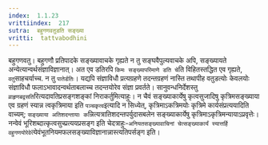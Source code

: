 ```yaml
---
index:  1.1.23
vrittiindex:  217
sutra:  बहुगणवतुडति सङ्ख्या
vritti:  tattvabodhini 
---
```


बहुगणवतु। बहुगणौ प्रतिपादके सङ्ख्यावाचके गृह्यते न तु सङ्घवैपुल्यवाचके अपि, सङ्ख्यायते अन्येत्यान्वर्थसंज्ञाविज्ञानात्। अत एव डतिरपि `किमः सङ्ख्यापरिमाणे डति चे`ति विहितस्तद्धित एव गृह्यते, `वतु`साहचर्याच्च. न तु `पातेर्डतिः`। यद्यपि संज्ञाविधौ प्रत्यग्रहणे तदन्तग्रहणं नास्ति तथापीह वतुडत्योः केवलयोः संज्ञाविधौ फलाऽभावादन्वर्थताबलाच्च तदन्तयोरेव संज्ञा प्रवर्तते। सानुवन्धनिर्देशस्तु `व्राहृणबद्वसति`रित्यदावतिप्रसङ्गशङ्कां निराकर्तुमित्याहुः। न चैवं सङ्ख्याकार्येषु कृत्वसुजादिषु कृत्रिमसङ्ख्याया एव ग्रहणं स्यान्न त्वकृत्रिमाया इति `पञ्चकृत्व`इत्यादि न सिध्येत्, कृत्रिमाऽकत्रिमयोः कृत्रिमे कार्यसंप्रत्ययादिति वाच्यम्; `सङ्ख्याया अतिशदन्तायाः क`न्नित्यत्रातिशदन्तपर्युदासबलेन सङ्ख्याकार्येषु कृत्रिमाऽकृत्रिमन्यायाऽप्रवृत्तेः। नन्वेवं भूरिशब्दात्कृत्वसुच्प्रत्ययप्रसङ्ग इति चेदत्राहुः-`अनियतसङ्ख्यावाचिनां चेत्सङ्ख्याकार्यं स्यात्तर्हि वहुगणयोरेवे`त्येवंभूतनियमफलसङ्ख्याविज्ञानान्नास्त्यतिपर्सङ्ग इति।

